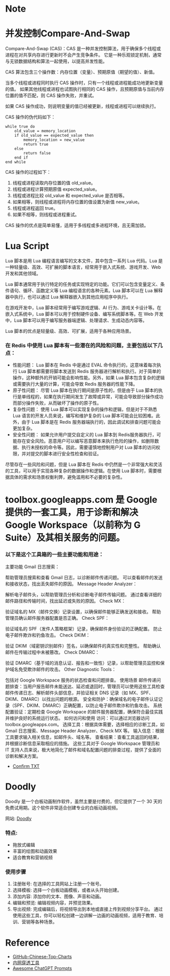 Note
=====

# 并发控制Compare-And-Swap

Compare-And-Swap (CAS)：CAS 是一种并发控制算法，用于确保多个线程或进程在对共享内存进行更新时不会产生竞争条件。
它是一种乐观锁定机制，通常与无锁数据结构和算法一起使用，以提高并发性能。

CAS 算法包含三个操作数：内存位置（变量）、预期原值（期望的值）、新值。

当多个线程或进程同时执行 CAS 操作时，只有一个线程或进程能成功地更新变量的值。
如果其他线程或进程也试图执行相同的 CAS 操作，且预期原值与当前内存位置的值不匹配，则 CAS 操作失败，并重试。

如果 CAS 操作成功，则说明变量的值已经被更新，线程或进程可以继续执行。

CAS 操作的伪代码如下：

```
while true do
    old_value = memory_location
    if old_value == expected_value then
        memory_location = new_value
        return true
    else
        return false
    end if
end while
```

CAS 操作的过程如下：

1. 线程或进程读取内存位置的值 old_value。
2. 线程或进程计算预期原值 expected_value。
3. 线程或进程比较 old_value 和 expected_value 是否相等。
4. 如果相等，则线程或进程将内存位置的值设置为新值 new_value。
5. 线程或进程返回 true。
6. 如果不相等，则线程或进程重试。

CAS 操作的优点是简单易懂，适用于多线程或多进程环境，且无需加锁。

# Lua Script

Lua 脚本是用 Lua 编程语言编写的文本文件，其中包含一系列 Lua 代码。Lua 是一种轻量级、高效、可扩展的脚本语言，经常用于嵌入式系统、游戏开发、Web
开发和其他领域。

Lua 脚本通常用于执行特定的任务或实现特定的功能。它们可以包含变量定义、条件语句、循环、函数定义等 Lua 编程语言的各种元素。Lua
脚本可以在 Lua 解释器中执行，也可以通过 Lua 解释器嵌入到其他应用程序中执行。

在游戏开发中，Lua 脚本经常用于编写游戏逻辑、AI 行为、游戏关卡设计等。在嵌入式系统中，Lua 脚本可以用于控制硬件设备、编写系统脚本等。在
Web 开发中，Lua 脚本可以用于编写服务器端逻辑、处理请求、生成动态内容等。

Lua 脚本的优点是轻量级、高效、可扩展，适用于各种应用场景。

### 在 Redis 中使用 Lua 脚本有一些潜在的风险和问题，主要包括以下几点：

- 性能问题： Lua 脚本在 Redis 中是通过 EVAL 命令执行的，这意味着每次执行 Lua 脚本都需要将脚本发送到 Redis
  服务器进行解析和执行。对于简单的操作，这种额外的开销可能会影响性能。另外，如果 Lua 脚本包含复杂的逻辑或需要执行大量的计算，可能会导致
  Redis 服务器的性能下降。
- 原子性问题： 尽管 Lua 脚本在执行期间是原子性的，但是由于 Lua 脚本的执行是单线程的，如果在执行期间发生了故障或异常，可能会导致部分操作成功而部分操作失败，从而破坏了操作的原子性。
- 复杂性问题： 使用 Lua 脚本可以实现复杂的操作和逻辑，但是对于不熟悉 Lua 语言的开发人员来说，编写和维护复杂的 Lua
  脚本可能会比较困难。此外，由于 Lua 脚本是在 Redis 服务器端执行的，因此调试和排查问题可能会更加复杂。
- 安全性问题： 如果允许用户提交自定义的 Lua 脚本到 Redis服务器执行，可能存在安全风险。恶意用户可以编写恶意脚本来执行危险的操作，如删除数据、执行未授权的命令等。因此，需要谨慎地控制用户对
  Lua 脚本的访问权限，并对提交的脚本进行安全性检查和验证。

尽管存在一些风险和问题，但是 Lua 脚本在 Redis 中仍然是一个非常强大和灵活的工具，可以用于实现各种复杂的数据操作和逻辑。在使用
Lua 脚本时，需要根据具体的需求和场景权衡利弊，避免滥用和不必要的复杂性。

# toolbox.googleapps.com 是 Google 提供的一套工具，用于诊断和解决 Google Workspace（以前称为 G Suite）及其相关服务的问题。

### 以下是这个工具箱的一些主要功能和用途：

主要功能
Gmail 日志搜索：

帮助管理员搜索和查看 Gmail 日志，以诊断邮件传递问题。
可以查看邮件的发送和接收状态，找出丢失邮件的原因。
Message Header Analyzer：

解析电子邮件头，以帮助管理员分析和诊断电子邮件传输问题。
通过查看详细的邮件路径和传输时间，找出延迟或失败的原因。
Check MX：

验证域名的 MX（邮件交换）记录设置，以确保邮件能够正确发送和接收。
帮助管理员确认邮件服务器配置是否正确。
Check SPF：

验证域名的 SPF（发件人策略框架）记录，确保邮件身份验证的正确配置。
防止电子邮件欺诈和钓鱼攻击。
Check DKIM：

验证 DKIM（域密钥识别邮件）签名，以确保邮件的真实性和完整性。
帮助确认邮件在传输过程中未被篡改。
Check DMARC：

验证 DMARC（基于域的消息认证、报告和一致性）记录，以帮助管理员监控和保护域名免受欺诈邮件的攻击。
Other Diagnostic Tools：

包括对 Google Workspace 服务的状态检查和问题排查。
使用场景
邮件传递问题排查：当用户报告邮件未能送达、延迟或退回时，管理员可以使用这些工具检查邮件传递日志、解析邮件头部信息，并验证相关
DNS 记录（如 MX、SPF、DKIM、DMARC）以找出问题的根源。
安全和防护：确保域名的电子邮件认证记录（SPF、DKIM、DMARC）正确配置，以防止电子邮件欺诈和钓鱼攻击。
系统配置验证：定期检查 Google Workspace 的邮件服务器配置，确保符合最佳实践并维护良好的系统运行状态。
如何访问和使用
访问：可以通过浏览器访问 toolbox.googleapps.com。
选择工具：根据具体需要，选择相应的诊断工具，如 Gmail 日志搜索、Message Header Analyzer、Check MX 等。
输入信息：根据工具要求输入相关信息，如邮件头、域名等。
查看结果：查看工具返回的结果，并根据诊断信息采取相应的措施。
这些工具对于 Google Workspace 管理员和 IT 支持人员来说，极大地简化了邮件和域名配置问题的排查过程，提供了全面的诊断和解决方案。
- [Confirm TXT](https://toolbox.googleapps.com/apps/dig/#TXT/_acme-challenge.znb.linkpc.net)

# Doodly
Doodly 是一个白板动画制作软件，虽然主要是付费的，但它提供了一个 30 天的免费试用期。这个软件非常适合创建专业的白板动画视频。

网站: [Doodly](https://www.doodly.com/)
### 特点:
- 拖放式编辑
- 丰富的绘图和动画效果
- 适合教育和营销视频
### 使用步骤
1. 注册账号: 在选择的工具网站上注册一个账号。
2. 选择模板: 选择一个白板动画模板，或者从头开始创建。
3. 添加内容: 添加你的文本、图像、声音和动画。
4. 编辑和预览: 编辑视频内容，并预览效果。
5. 导出视频: 完成编辑后，将视频导出到本地或直接上传到视频分享平台。
   通过使用这些工具，你可以轻松创建一边讲解一边画的动画视频，适用于教育、培训、营销等各种场景。

# Reference

- [GitHub-Chinese-Top-Charts](https://github.com/GrowingGit/GitHub-Chinese-Top-Charts)
- [内网穿透工具](https://localtunnel.github.io/www/)
- [Awesome ChatGPT Prompts](https://github.com/f/awesome-chatgpt-prompts)
